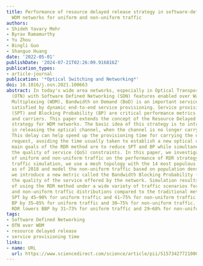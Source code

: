```yaml
---
title: Performance of resource delayed release strategy in software-defined OTN over
  WDM networks for uniform and non-uniform traffic
authors:
- Shideh Yavary Mehr
- Byrav Ramamurthy
- Yu Zhou
- Bingli Guo
- Shanguo Huang
date: '2022-05-01'
publishDate: '2024-07-21T02:26:09.916816Z'
publication_types:
- article-journal
publication: '*Optical Switching and Networking*'
doi: 10.1016/j.osn.2021.100663
abstract: In today's wide area networks, especially in Optical Transport Networks
  (OTN) with Software Defined Networking (SDN) features enabled over Wavelength Division
  Multiplexing (WDM), Bandwidth on Demand (BoD) is an important service that can be
  satisfied by dynamic end-to-end service provisioning. Service provisioning time
  (SPT) and Blocking Probability (BP) are critical performance metrics for the users
  and carriers. This paper extends the concept of the Resource Delayed Release (RDR)
  strategy for WDM networks. The basic idea of this strategy is to introduce a delay
  in releasing the optical channel, when the channel is no longer carrying any services.
  This delay can help speed up the provisioning time for carrying the next service
  request, avoiding the time usually taken to establish a new optical channel. The
  main goals of the RDR method are to reduce SPT and BP while simultaneously satisfying
  the quality of service (QoS) constraints. In this paper, we investigate the effects
  of uniform and non-uniform traffic on the performance of RDR strategy. For non-uniform
  traffic simulation, we use a mesh topology with the 14 most populous cities in USA
  as of 2018 and model the non-uniform traffic based on population density. Further,
  we introduce a new metric called the Bandwidth Blocking Probability (BBP) to measure
  the quality of the service offered by the network. Simulation results show advantages
  of using the RDR method under a wide variety of traffic scenarios for both uniform
  and non-uniform traffic distributions compared to the traditional method. RDR reduces
  SPT by 45–90% for uniform traffic and 41–75% for non-uniform traffic. RDR reduces
  BP by 35–85% for uniform traffic and 30–75% for non-uniform traffic. Additionally,
  RDR lowers BBP by 31–73% for uniform traffic and 29–68% for non-uniform traffic.
tags:
- Software Defined Networking
- OTN over WDM
- resource delayed release
- service provisioning time
links:
- name: URL
  url: https://www.sciencedirect.com/science/article/pii/S1573427721000606
---
```

